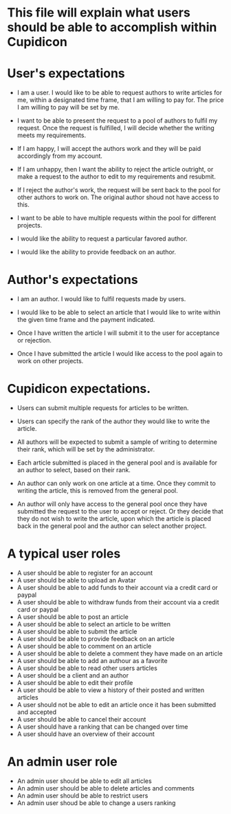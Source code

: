 # This file will explain what users should be able to accomplish within Cupidicon

# User's expectations

* I am a user. I would like to be able to request authors to write articles for me, within a designated time frame, that I am willing to pay for. The price I am willing to pay will be set by me.

* I want to be able to present the request to a pool of authors to fulfil my request. Once the request is fulfilled, I will decide whether the writing meets my requirements. 

* If I am happy, I will accept the authors work and they will be paid accordingly from my account. 

* If I am unhappy, then I want the ability to reject the article outright, or make a request to the author to edit to my requirements and resubmit.

* If I reject the author's work, the request will be sent back to the pool for other authors to work on. The original author shoud not have access to this.

* I want to be able to have multiple requests within the pool for different projects.

* I would like the ability to request a particular favored author.

* I would like the ability to provide feedback on an author.


# Author's expectations

* I am an author. I would like to fulfil requests made by users. 

* I would like to be able to select an article that I would like to write within the given time frame and the payment indicated.

* Once I have written the article I will submit it to the user for acceptance or rejection. 

* Once I have submitted the article I would like access to the pool again to work on other projects.


# Cupidicon expectations. 

* Users can submit multiple requests for articles to be written.

* Users can specify the rank of the author they would like to write the article.

* All authors will be expected to submit a sample of writing to determine their rank, which will be set by the administrator.

* Each article submitted is placed in the general pool and is available for an author to select, based on their rank.

* An author can only work on one article at a time. Once they commit to writing the article, this is removed from the general pool.

* An author will only have access to the general pool once they have submitted the request to the user to accept or reject. Or they decide that they do not wish to write the article, upon which the article is placed back in the general pool and the author can select another project.





# A typical user roles

* A user should be able to register for an account
* A user should be able to upload an Avatar
* A user should be able to add funds to their account via a credit card or paypal
* A user should be able to withdraw funds from their account via a credit card or paypal
* A user should be able to post an article
* A user should be able to select an article to be written
* A user should be able to submit the article
* A user should be able to provide feedback on an article
* A user should be able to comment on an article
* A user should be able to delete a comment they have made on an article
* A user should be able to add an authour as a favorite
* A user should be able to read other users articles
* A user should be a client and an author
* A user should be able to edit their profile
* A user should be able to view a history of their posted and written articles
* A user should not be able to edit an article once it has been submitted and accepted
* A user should be able to cancel their account
* A user should have a ranking that can be changed over time
* A user should have an overview of their account

# An admin user role

* An admin user should be able to edit all articles
* An admin user should be able to delete articles and comments
* An admin user should be able to restrict users
* An admin user shoud be able to change a users ranking